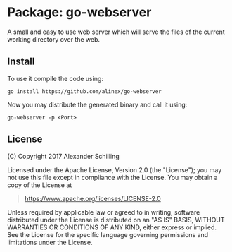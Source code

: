 Package: go-webserver
================================================

A small and easy to use web server which will serve the files of the current
working directory over the web.


Install
-------------------------------------------------
To use it compile the code using:

    go install https://github.com/alinex/go-webserver

Now you may distribute the generated binary and call it using:

    go-webserver -p <Port>


License
-------------------------------------------------

(C) Copyright 2017 Alexander Schilling

Licensed under the Apache License, Version 2.0 (the "License");
you may not use this file except in compliance with the License.
You may obtain a copy of the License at

>  <https://www.apache.org/licenses/LICENSE-2.0>

Unless required by applicable law or agreed to in writing, software
distributed under the License is distributed on an "AS IS" BASIS,
WITHOUT WARRANTIES OR CONDITIONS OF ANY KIND, either express or implied.
See the License for the specific language governing permissions and
limitations under the License.
